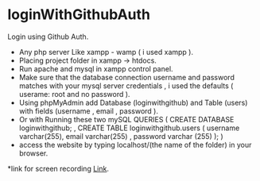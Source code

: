 # loginWithGithubAuth

Login using Github Auth.
* Any php server Like xampp - wamp ( i used xampp ).
* Placing project folder in xampp -> htdocs.
* Run apache and mysql in xampp control panel.
* Make sure that the database connection username and password matches with your mysql server credentials , i used the defaults ( userame: root and no password ).
* Using phpMyAdmin add Database (loginwithgithub) and Table (users) with fields (username , email , password ).
* Or with Running these two mySQL QUERIES ( CREATE DATABASE loginwithgithub; , CREATE TABLE loginwithgithub.users ( username varchar(255), email varchar(255) , password varchar (255) ); )
* access the website by typing localhost/(the name of the folder) in your browser.
 
*link for screen recording [Link](https://drive.google.com/file/d/1hDcQRqcr8gL7pNzK1BLo5X5kVSsLDd7P/view?usp=sharing).
